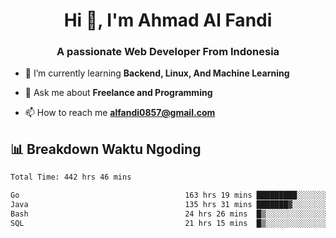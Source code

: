 <h1 align="center">Hi 👋, I'm Ahmad Al Fandi</h1>
<h3 align="center">A passionate Web Developer From Indonesia</h3>

- 🌱 I’m currently learning **Backend, Linux, And Machine Learning**

- 💬 Ask me about **Freelance and Programming**

- 📫 How to reach me **<alfandi0857@gmail.com>**


## 📊 Breakdown Waktu Ngoding

<!--START_SECTION:waka-->

```txt
Total Time: 442 hrs 46 mins

Go                                     163 hrs 19 mins █████████░░░░░░░░░░░░░░░░   36.54 %
Java                                   135 hrs 31 mins ███████▓░░░░░░░░░░░░░░░░░   30.32 %
Bash                                   24 hrs 26 mins  █▒░░░░░░░░░░░░░░░░░░░░░░░   05.47 %
SQL                                    21 hrs 15 mins  █▒░░░░░░░░░░░░░░░░░░░░░░░   04.76 %
```

<!--END_SECTION:waka-->
